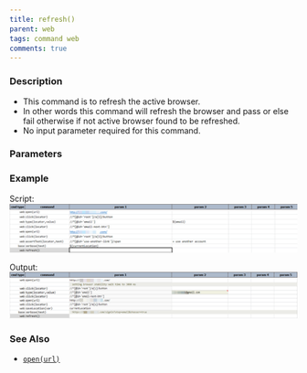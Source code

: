 ```yaml
---
title: refresh()
parent: web
tags: command web
comments: true
---
```


### Description

- This command is to refresh the active browser.
- In other words this command will refresh the browser and pass or else fail otherwise if not active browser found to be refreshed.
- No input parameter required for this command.

### Parameters

### Example

Script:<br/>
![](image/refresh_01.png)

Output:<br/>
![](image/refresh_02.png)

### See Also

- [`open(url)`](open(url))